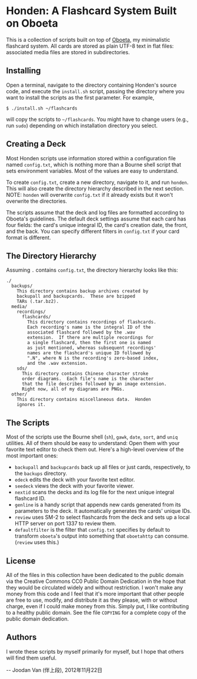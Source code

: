 
# Honden: A Flashcard System Built on Oboeta

This is a collection of scripts built on top of [Oboeta](https://github.com/joodan-van-github/oboeta), my minimalistic flashcard system.  All cards are stored as plain UTF-8 text in flat files: associated media files are stored in subdirectories.

## Installing

Open a terminal, navigate to the directory containing Honden's source code, and execute the `install.sh` script, passing the directory where you want to install the scripts as the first parameter.  For example,

    $ ./install.sh ~/flashcards

will copy the scripts to `~/flashcards`.  You might have to change users (e.g., run `sudo`) depending on which installation directory you select.

## Creating a Deck

Most Honden scripts use information stored within a configuration file named `config.txt`, which is nothing more than a Bourne shell script that sets environment variables.  Most of the values are easy to understand.

To create `config.txt`, create a new directory, navigate to it, and run `honden`.  This will also create the directory hierarchy described in the next section.  NOTE: `honden` will overwrite `config.txt` if it already exists but it won't overwrite the directories.

The scripts assume that the deck and log files are formatted according to Oboeta's guidelines.  The default deck settings assume that each card has four fields: the card's unique integral ID, the card's creation date, the front, and the back.  You can specify different filters in `config.txt` if your card format is different.

## The Directory Hierarchy

Assuming `.` contains `config.txt`, the directory hierarchy looks like this:

    ./
      backups/
        This directory contains backup archives created by
        backupall and backupcards.  These are bzipped
        TARs (.tar.bz2).
      media/
        recordings/
          flashcards/
            This directory contains recordings of flashcards.
            Each recording's name is the integral ID of the
            associated flashcard followed by the .wav
            extension.  If there are multiple recordings for
            a single flashcard, then the first one is named
            as just mentioned, whereas subsequent recordings'
            names are the flashcard's unique ID followed by
            ".N", where N is the recording's zero-based index,
            and the .wav extension.
        sds/
          This directory contains Chinese character stroke
          order diagrams.  Each file's name is the character
          that the file describes followed by an image extension.
          Right now, all of my diagrams are PNGs.
      other/
        This directory contains miscellaneous data.  Honden
        ignores it.

## The Scripts

Most of the scripts use the Bourne shell (`sh`), `gawk`, `date`, `sort`, and `uniq` utilities.  All of them should be easy to understand: Open them with your favorite text editor to check them out.  Here's a high-level overview of the most important ones:

* `backupall` and `backupcards` back up all files or just cards, respectively, to the `backups` directory.
* `edeck` edits the deck with your favorite text editor.
* `seedeck` views the deck with your favorite viewer.
* `nextid` scans the decks and its log file for the next unique integral flashcard ID.
* `genline` is a handy script that appends new cards generated from its parameters to the deck.  It automatically generates the cards' unique IDs.
* `review` uses SM-2 to select flashcards from the deck and sets up a local HTTP server on port 1337 to review them.
* `defaultfilter` is the filter that `config.txt` specifies by default to transform `oboeta`'s output into something that `oboetahttp` can consume.  (`review` uses this.)

## License

All of the files in this collection have been dedicated to the public domain via the Creative Commons CC0 Public Domain Dedication in the hope that they would be circulated widely and without restriction.  I won't make any money from this code and I feel that it's more important that other people are free to use, modify, and distribute it as they please, with or without charge, even if I could make money from this.  Simply put, I like contributing to a healthy public domain.  See the file `COPYING` for a complete copy of the public domain dedication.

## Authors

I wrote these scripts by myself primarily for myself, but I hope that others will find them useful.

-- Joodan Van (伴上段), 2012年11月22日
